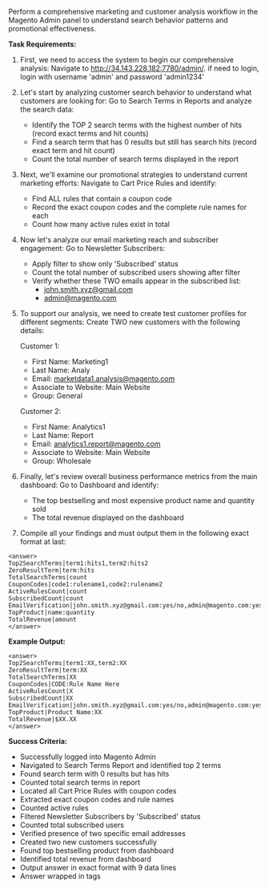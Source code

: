 Perform a comprehensive marketing and customer analysis workflow in the Magento Admin panel to understand search behavior patterns and promotional effectiveness.

**Task Requirements:**

1. First, we need to access the system to begin our comprehensive analysis:
   Navigate to http://34.143.228.182:7780/admin/. if need to login, login with username 'admin' and password 'admin1234'

2. Let's start by analyzing customer search behavior to understand what customers are looking for:
   Go to Search Terms in Reports and analyze the search data:
   - Identify the TOP 2 search terms with the highest number of hits (record exact terms and hit counts)
   - Find a search term that has 0 results but still has search hits (record exact term and hit count)
   - Count the total number of search terms displayed in the report

3. Next, we'll examine our promotional strategies to understand current marketing efforts:
   Navigate to Cart Price Rules and identify:
   - Find ALL rules that contain a coupon code
   - Record the exact coupon codes and the complete rule names for each
   - Count how many active rules exist in total

4. Now let's analyze our email marketing reach and subscriber engagement:
   Go to Newsletter Subscribers:
   - Apply filter to show only 'Subscribed' status
   - Count the total number of subscribed users showing after filter
   - Verify whether these TWO emails appear in the subscribed list:
     * john.smith.xyz@gmail.com
     * admin@magento.com

5. To support our analysis, we need to create test customer profiles for different segments:
   Create TWO new customers with the following details:
   
   Customer 1:
   - First Name: Marketing1
   - Last Name: Analy
   - Email: marketdata1.analysis@magento.com
   - Associate to Website: Main Website
   - Group: General
   
   Customer 2:
   - First Name: Analytics1
   - Last Name: Report
   - Email: analytics1.report@magento.com
   - Associate to Website: Main Website
   - Group: Wholesale

6. Finally, let's review overall business performance metrics from the main dashboard:
   Go to Dashboard and identify:
   - The top bestselling and most expensive product name and quantity sold
   - The total revenue displayed on the dashboard

7. Compile all your findings and must output them in the following exact format at last:

```
<answer>
Top2SearchTerms|term1:hits1,term2:hits2
ZeroResultTerm|term:hits
TotalSearchTerms|count
CouponCodes|code1:rulename1,code2:rulename2
ActiveRulesCount|count
SubscribedCount|count
EmailVerification|john.smith.xyz@gmail.com:yes/no,admin@magento.com:yes/no
TopProduct|name:quantity
TotalRevenue|amount
</answer>
```

**Example Output:**
```
<answer>
Top2SearchTerms|term1:XX,term2:XX
ZeroResultTerm|term:XX
TotalSearchTerms|XX
CouponCodes|CODE:Rule Name Here
ActiveRulesCount|X
SubscribedCount|XX
EmailVerification|john.smith.xyz@gmail.com:yes/no,admin@magento.com:yes/no
TopProduct|Product Name:XX
TotalRevenue|$XX.XX
</answer>
```

**Success Criteria:**
- Successfully logged into Magento Admin
- Navigated to Search Terms Report and identified top 2 terms
- Found search term with 0 results but has hits
- Counted total search terms in report
- Located all Cart Price Rules with coupon codes
- Extracted exact coupon codes and rule names
- Counted active rules
- Filtered Newsletter Subscribers by 'Subscribed' status
- Counted total subscribed users
- Verified presence of two specific email addresses
- Created two new customers successfully
- Found top bestselling product from dashboard
- Identified total revenue from dashboard
- Output answer in exact format with 9 data lines
- Answer wrapped in <answer> tags